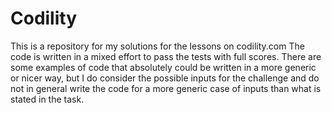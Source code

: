 # Codility


This is a repository for my solutions for the lessons on codility.com
The code is written in a mixed effort to pass the tests with full scores. There are some examples of code that absolutely could be written in a more generic or nicer way, but I do consider the possible inputs for the challenge and do not in general write the code for a more generic case of inputs than what is stated in the task.
